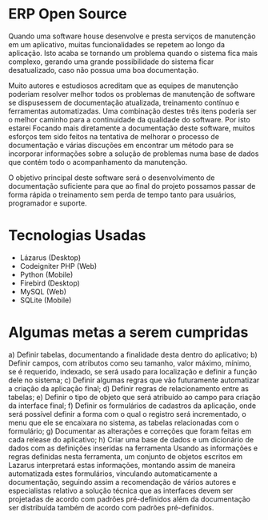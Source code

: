 # ERP Open Source
  Quando uma software house desenvolve e presta serviços de manutenção em um aplicativo, muitas funcionalidades se repetem ao longo da aplicação. Isto acaba se tornando um problema quando o sistema fica mais complexo, gerando uma grande possibilidade do sistema ficar desatualizado, caso não possua uma boa documentação.
  
  Muito autores e estudiosos acreditam que as equipes de manutenção poderiam resolver melhor todos os problemas de manutenção de software se dispusessem de documentação 
atualizada, treinamento contínuo e ferramentas automatizadas. Uma combinação destes três itens poderia ser o melhor caminho para a continuidade da qualidade do software.
  Por isto estarei Focando mais diretamente a documentação deste software, muitos esforços tem sido feitos na tentativa de melhorar o processo de documentação e várias discuções em encontrar um método para se incorporar informações sobre a solução de problemas numa base de dados que contém todo o acompanhamento da manutenção. 
  
  O objetivo principal deste software será o desenvolvimento de documentação suficiente para que ao final do projeto possamos passar de forma rápida o treinamento sem perda de tempo tanto para usuários, programador e suporte.
  
# Tecnologias Usadas
- Lázarus (Desktop) 
- Codeigniter PHP (Web) 
- Python (Mobile)
- Firebird (Desktop)
- MySQL (Web)
- SQLite (Mobile)

# Algumas metas a serem cumpridas

a) Definir tabelas, documentando a finalidade desta dentro do aplicativo; 
b) Definir campos, com atributos como seu tamanho, valor máximo, mínimo, se é requerido, indexado, se será usado para localização e definir a função dele no sistema; 
c) Definir algumas regras que vão futuramente automatizar a criação da aplicação final; 
d) Definir regras de relacionamento entre as tabelas; 
e) Definir o tipo de objeto que será atribuído ao campo para criação da interface final; 
f) Definir os formulários de cadastros da aplicação, onde será possível definir a forma com o qual o registro será incrementado, o menu que ele se encaixara no sistema, as tabelas relacionadas com o formulário; 
g) Documentar as alterações e correções que foram feitas em cada release do aplicativo; 
h) Criar uma base de dados e um dicionário de dados com as definições inseridas na ferramenta 
Usando as informações e regras definidas nesta ferramenta, um conjunto de objetos escritos em Lazarus interpretará estas informações, montando assim de maneira automatizada estes formulários, vinculando automaticamente a documentação, seguindo assim a recomendação de vários autores e especialistas relativo a solução técnica que as interfaces devem ser projetadas de acordo com padrões pré-definidos além da documentação ser distribuída também de acordo com padrões pré-definidos. 

